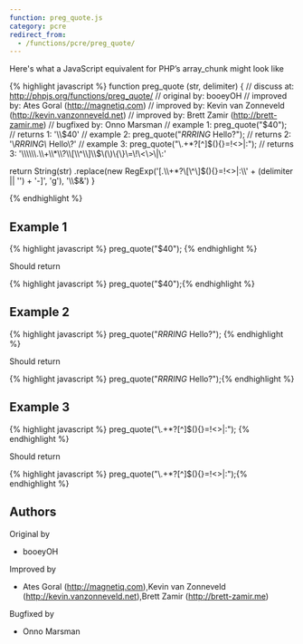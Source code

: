 ```yaml
---
function: preg_quote.js
category: pcre
redirect_from:
  - /functions/pcre/preg_quote/
---
```


<!-- WARNING! This file is auto generated by `npm run web:inject`, do not edit by hand -->

Here's what a JavaScript equivalent for PHP’s array_chunk might look like

{% highlight javascript %}
function preg_quote (str, delimiter) {
  //  discuss at: http://phpjs.org/functions/preg_quote/
  // original by: booeyOH
  // improved by: Ates Goral (http://magnetiq.com)
  // improved by: Kevin van Zonneveld (http://kevin.vanzonneveld.net)
  // improved by: Brett Zamir (http://brett-zamir.me)
  // bugfixed by: Onno Marsman
  //   example 1: preg_quote("$40");
  //   returns 1: '\\$40'
  //   example 2: preg_quote("*RRRING* Hello?");
  //   returns 2: '\\*RRRING\\* Hello\\?'
  //   example 3: preg_quote("\\.+*?[^]$(){}=!<>|:");
  //   returns 3: '\\\\\\.\\+\\*\\?\\[\\^\\]\\$\\(\\)\\{\\}\\=\\!\\<\\>\\|\\:'

  return String(str)
    .replace(new RegExp('[.\\\\+*?\\[\\^\\]$(){}=!<>|:\\' + (delimiter || '') + '-]', 'g'), '\\$&')
}

{% endhighlight %}

## Example 1

{% highlight javascript %}
preg_quote("$40");
{% endhighlight %}

Should return

{% highlight javascript %}
preg_quote("$40");{% endhighlight %}

## Example 2

{% highlight javascript %}
preg_quote("*RRRING* Hello?");
{% endhighlight %}

Should return

{% highlight javascript %}
preg_quote("*RRRING* Hello?");{% endhighlight %}

## Example 3

{% highlight javascript %}
preg_quote("\\.+*?[^]$(){}=!<>|:");
{% endhighlight %}

Should return

{% highlight javascript %}
preg_quote("\\.+*?[^]$(){}=!<>|:");{% endhighlight %}


## Authors


Original by

- booeyOH


Improved by

- Ates Goral (http://magnetiq.com),Kevin van Zonneveld (http://kevin.vanzonneveld.net),Brett Zamir (http://brett-zamir.me)


Bugfixed by

- Onno Marsman

